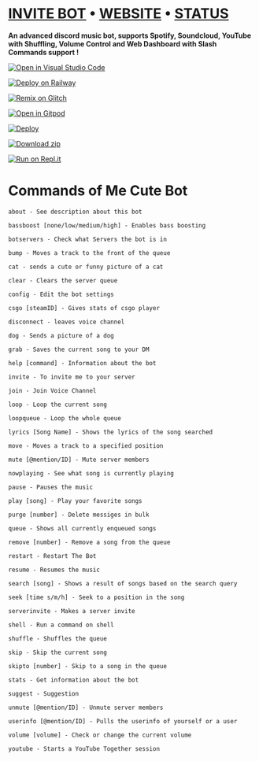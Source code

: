 # [INVITE BOT](https://bit.ly/MeCuTe)   •   [WEBSITE](https://mecute.ga)   •   [STATUS](https://mecute.instatus.com)

**An advanced discord music bot, supports Spotify, Soundcloud, YouTube with Shuffling, Volume Control and Web Dashboard with Slash Commands support !**

[![Open in Visual Studio Code](https://open.vscode.dev/badges/open-in-vscode.svg)](https://open.vscode.dev/nischay876/discord-music-bot)

[![Deploy on Railway](https://railway.app/button.svg)](https://u.oggy.ga/discord-music-bot-railway-deploy) 

[![Remix on Glitch](https://cdn.glitch.com/2703baf2-b643-4da7-ab91-7ee2a2d00b5b%2Fremix-button.svg)](https://glitch.com/edit/#!/import/github/nischay876/discord-music-bot)

[![Open in Gitpod](https://camo.githubusercontent.com/76e60919474807718793857d8eb615e7a50b18b04050577e5a35c19421f260a3/68747470733a2f2f676974706f642e696f2f627574746f6e2f6f70656e2d696e2d676974706f642e737667)](https://gitpod.io/#https://github.com/nischay876/discord-music-bot/tree/main)

[![Deploy](https://www.herokucdn.com/deploy/button.svg)](https://heroku.com/deploy?template=https://github.com/nischay876/discord-music-bot)

[![Download zip](https://custom-icon-badges.herokuapp.com/badge/-Download-blue?style=for-the-badge&logo=download&logoColor=white)](https://github.com/nischay876/discord-music-bot/archive/refs/heads/main.zip)

[![Run on Repl.it](https://repl.it/badge/github/nischay876/discord-music-bot)](https://repl.it/github/nischay876/discord-music-bot)

# Commands of Me Cute Bot
```
about - See description about this bot

bassboost [none/low/medium/high] - Enables bass boosting

botservers - Check what Servers the bot is in

bump - Moves a track to the front of the queue

cat - sends a cute or funny picture of a cat

clear - Clears the server queue

config - Edit the bot settings

csgo [steamID] - Gives stats of csgo player

disconnect - leaves voice channel

dog - Sends a picture of a dog

grab - Saves the current song to your DM

help [command] - Information about the bot

invite - To invite me to your server

join - Join Voice Channel

loop - Loop the current song

loopqueue - Loop the whole queue

lyrics [Song Name] - Shows the lyrics of the song searched

move - Moves a track to a specified position

mute [@mention/ID] - Mute server members

nowplaying - See what song is currently playing

pause - Pauses the music

play [song] - Play your favorite songs

purge [number] - Delete messiges in bulk

queue - Shows all currently enqueued songs

remove [number] - Remove a song from the queue

restart - Restart The Bot

resume - Resumes the music

search [song] - Shows a result of songs based on the search query

seek [time s/m/h] - Seek to a position in the song

serverinvite - Makes a server invite

shell - Run a command on shell

shuffle - Shuffles the queue

skip - Skip the current song

skipto [number] - Skip to a song in the queue

stats - Get information about the bot

suggest - Suggestion

unmute [@mention/ID] - Unmute server members

userinfo [@mention/ID] - Pulls the userinfo of yourself or a user

volume [volume] - Check or change the current volume

youtube - Starts a YouTube Together session

